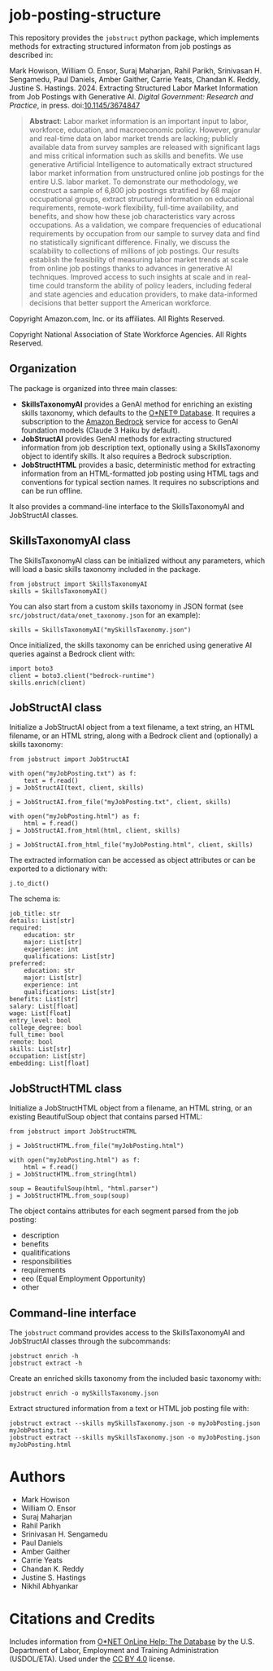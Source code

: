 # job-posting-structure

This repository provides the `jobstruct` python package, which implements methods for extracting structured informaton from job postings as described in:

Mark Howison, William O. Ensor, Suraj Maharjan, Rahil Parikh, Srinivasan H. Sengamedu, Paul Daniels, Amber Gaither, Carrie Yeats, Chandan K. Reddy, Justine S. Hastings. 2024. Extracting Structured Labor Market Information from Job Postings with Generative AI. *Digital Government: Research and Practice*, in press. doi:[10.1145/3674847](https://dl.acm.org/doi/10.1145/3674847)

> **Abstract**: Labor market information is an important input to labor, workforce, education, and macroeconomic policy. However, granular and real-time data on labor market trends are lacking; publicly available data from survey samples are released with significant lags and miss critical information such as skills and benefits. We use generative Artificial Intelligence to automatically extract structured labor market information from unstructured online job postings for the entire U.S. labor market. To demonstrate our methodology, we construct a sample of 6,800 job postings stratified by 68 major occupational groups, extract structured information on educational requirements, remote-work flexibility, full-time availability, and benefits, and show how these job characteristics vary across occupations. As a validation, we compare frequencies of educational requirements by occupation from our sample to survey data and find no statistically significant difference. Finally, we discuss the scalability to collections of millions of job postings. Our results establish the feasibility of measuring labor market trends at scale from online job postings thanks to advances in generative AI techniques. Improved access to such insights at scale and in real-time could transform the ability of policy leaders, including federal and state agencies and education providers, to make data-informed decisions that better support the American workforce.

Copyright Amazon.com, Inc. or its affiliates. All Rights Reserved.

Copyright National Association of State Workforce Agencies. All Rights Reserved.

## Organization

The package is organized into three main classes:
- **SkillsTaxonomyAI** provides a GenAI method for enriching an existing skills taxonomy, which defaults to the [O*NET® Database](https://www.onetcenter.org/database.html). It requires a subscription to the [Amazon Bedrock](https://aws.amazon.com/bedrock) service for access to GenAI foundation models (Claude 3 Haiku by default).
- **JobStructAI** provides GenAI methods for extracting structured information from job description text, optionally using a SkillsTaxonomy object to identify skills. It also requires a Bedrock subscription.
- **JobStructHTML** provides a basic, deterministic method for extracting information from an HTML-formatted job posting using HTML tags and conventions for typical section names. It requires no subscriptions and can be run offline.

It also provides a command-line interface to the SkillsTaxonomyAI and JobStructAI classes.

## SkillsTaxonomyAI class

The SkillsTaxonomyAI class can be initialized without any parameters, which will load a basic skills taxonomy included in the package.

    from jobstruct import SkillsTaxonomyAI
    skills = SkillsTaxonomyAI()

You can also start from a custom skills taxonomy in JSON format (see `src/jobstruct/data/onet_taxonomy.json` for an example):

    skills = SkillsTaxonomyAI("mySkillsTaxonomy.json")

Once initialized, the skills taxonomy can be enriched using generative AI queries against a Bedrock client with:

    import boto3
    client = boto3.client("bedrock-runtime")
    skills.enrich(client)

## JobStructAI class

Initialize a JobStructAI object from a text filename, a text string, an HTML filename, or an HTML string, along with a Bedrock client and (optionally) a skills taxonomy:

    from jobstruct import JobStructAI

    with open("myJobPosting.txt") as f:
        text = f.read()
    j = JobStructAI(text, client, skills)

    j = JobStructAI.from_file("myJobPosting.txt", client, skills)

    with open("myJobPosting.html") as f:
        html = f.read()
    j = JobStructAI.from_html(html, client, skills)

    j = JobStructAI.from_html_file("myJobPosting.html", client, skills)

The extracted information can be accessed as object attributes or can be exported to a dictionary with:

    j.to_dict()

The schema is:

    job_title: str
    details: List[str]
    required:
        education: str
        major: List[str]
        experience: int
        qualifications: List[str]
    preferred:
        education: str
        major: List[str]
        experience: int
        qualifications: List[str]
    benefits: List[str]
    salary: List[float]
    wage: List[float]
    entry_level: bool
    college_degree: bool
    full_time: bool
    remote: bool
    skills: List[str]
    occupation: List[str]
    embedding: List[float]

## JobStructHTML class

Initialize a JobStructHTML object from a filename, an HTML string, or an existing BeautifulSoup object that contains parsed HTML:

    from jobstruct import JobStructHTML

    j = JobStructHTML.from_file("myJobPosting.html")

    with open("myJobPosting.html") as f:
        html = f.read()
    j = JobStructHTML.from_string(html)

    soup = BeautifulSoup(html, "html.parser")
    j = JobStructHTML.from_soup(soup)

The object contains attributes for each segment parsed from the job posting:

- description
- benefits
- qualitifications
- responsibilities
- requirements
- eeo (Equal Employment Opportunity)
- other

## Command-line interface

The `jobstruct` command provides access to the SkillsTaxonomyAI and JobStructAI classes through the subcommands:

    jobstruct enrich -h
    jobstruct extract -h

Create an enriched skills taxonomy from the included basic taxonomy with:

    jobstruct enrich -o mySkillsTaxonomy.json

Extract structured information from a text or HTML job posting file with:

    jobstruct extract --skills mySkillsTaxonomy.json -o myJobPosting.json myJobPosting.txt
    jobstruct extract --skills mySkillsTaxonomy.json -o myJobPosting.json myJobPosting.html

# Authors

- Mark Howison
- William O. Ensor
- Suraj Maharjan
- Rahil Parikh
- Srinivasan H. Sengamedu
- Paul Daniels
- Amber Gaither
- Carrie Yeats
- Chandan K. Reddy
- Justine S. Hastings
- Nikhil Abhyankar

# Citations and Credits

Includes information from [O*NET OnLine Help: The Database](https://www.onetonline.org/help/onet/database) by the U.S. Department of Labor, Employment and Training Administration (USDOL/ETA).  Used under the [CC BY 4.0](https://creativecommons.org/licenses/by/4.0/) license.
